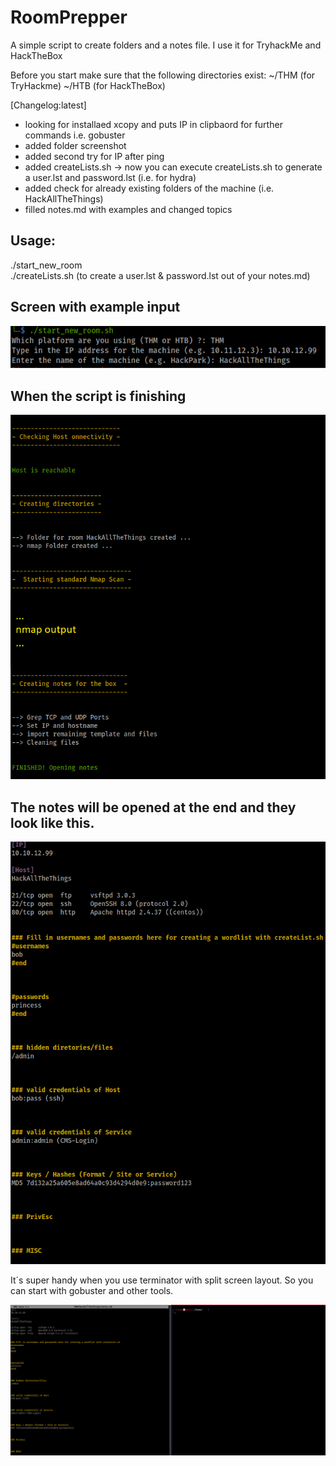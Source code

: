 # RoomPrepper
A simple script to create folders and a notes file. I use it for TryhackMe and HackTheBox

Before you start make sure that the following directories exist:
~/THM (for TryHackme)
~/HTB (for HackTheBox)

[Changelog:latest]
- looking for installaed xcopy and puts IP in clipbaord for further commands i.e. gobuster
- added folder screenshot
- added second try for IP after ping
- added createLists.sh
-> now you can execute createLists.sh to generate a user.lst and password.lst (i.e. for hydra)
- added check for already existing folders of the machine (i.e. HackAllTheThings)
- filled notes.md with examples and changed topics

## Usage:

./start_new_room  
./createLists.sh (to create a user.lst & password.lst out of your notes.md)

## Screen with example input

![Screenshot](images/input.png)

## When the script is finishing

![Screenshot](images/start_new_room.png)

## The notes will be opened at the end and they look like this.

![Screenshot](images/notes.png)


It´s super handy when you use terminator with split screen layout. So you can start with gobuster and other tools.

![Screenshot](images/terminator.png)



